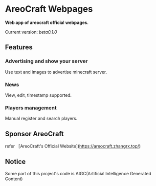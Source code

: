# AreoCraft Webpages
**Web app of areocraft official webpages.**

Current version: *beta0.1.0*
## Features
### Advertising and show your server
Use text and images to advertise minecraft server.
### News
View, edit, timestamp supported.
### Players management
Manual register and search players.

## Sponsor AreoCraft
refer ［AreoCraft's Official Website](https://areocraft.zhangrx.top/)

## Notice
Some part of this project's code is AIGC(Artificial Intelligence Generated Content)
